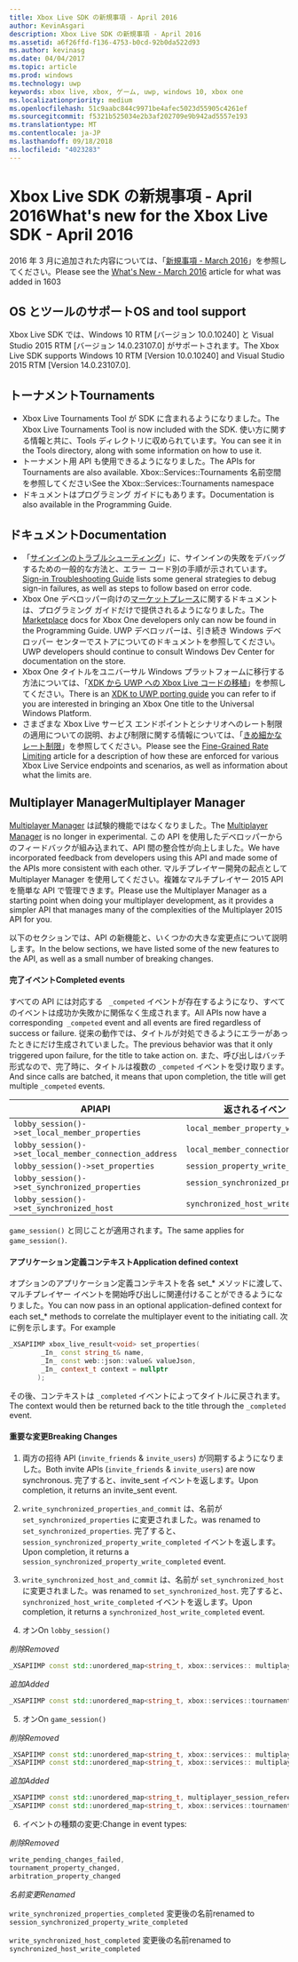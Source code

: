 ```yaml
---
title: Xbox Live SDK の新規事項 - April 2016
author: KevinAsgari
description: Xbox Live SDK の新規事項 - April 2016
ms.assetid: a6f26ffd-f136-4753-b0cd-92b0da522d93
ms.author: kevinasg
ms.date: 04/04/2017
ms.topic: article
ms.prod: windows
ms.technology: uwp
keywords: xbox live, xbox, ゲーム, uwp, windows 10, xbox one
ms.localizationpriority: medium
ms.openlocfilehash: 51c9aabc844c9971be4afec5023d55905c4261ef
ms.sourcegitcommit: f5321b525034e2b3af202709e9b942ad5557e193
ms.translationtype: MT
ms.contentlocale: ja-JP
ms.lasthandoff: 09/18/2018
ms.locfileid: "4023283"
---
```

# <a name="whats-new-for-the-xbox-live-sdk---april-2016"></a><span data-ttu-id="eda01-104">Xbox Live SDK の新規事項 - April 2016</span><span class="sxs-lookup"><span data-stu-id="eda01-104">What's new for the Xbox Live SDK - April 2016</span></span>

<span data-ttu-id="eda01-105">2016 年 3 月に追加された内容については、「[新規事項 - March 2016](1603-whats-new.md)」を参照してください。</span><span class="sxs-lookup"><span data-stu-id="eda01-105">Please see the [What's New - March 2016](1603-whats-new.md) article for what was added in 1603</span></span>

## <a name="os-and-tool-support"></a><span data-ttu-id="eda01-106">OS とツールのサポート</span><span class="sxs-lookup"><span data-stu-id="eda01-106">OS and tool support</span></span>
<span data-ttu-id="eda01-107">Xbox Live SDK では、Windows 10 RTM [バージョン 10.0.10240] と Visual Studio 2015 RTM [バージョン 14.0.23107.0] がサポートされます。</span><span class="sxs-lookup"><span data-stu-id="eda01-107">The Xbox Live SDK supports Windows 10 RTM [Version 10.0.10240] and Visual Studio 2015 RTM [Version 14.0.23107.0].</span></span>

## <a name="tournaments"></a><span data-ttu-id="eda01-108">トーナメント</span><span class="sxs-lookup"><span data-stu-id="eda01-108">Tournaments</span></span>
- <span data-ttu-id="eda01-109">Xbox Live Tournaments Tool が SDK に含まれるようになりました。</span><span class="sxs-lookup"><span data-stu-id="eda01-109">The Xbox Live Tournaments Tool is now included with the SDK.</span></span>  <span data-ttu-id="eda01-110">使い方に関する情報と共に、Tools ディレクトリに収められています。</span><span class="sxs-lookup"><span data-stu-id="eda01-110">You can see it in the Tools directory, along with some information on how to use it.</span></span>
- <span data-ttu-id="eda01-111">トーナメント用 API も使用できるようになりました。</span><span class="sxs-lookup"><span data-stu-id="eda01-111">The APIs for Tournaments are also available.</span></span>  <span data-ttu-id="eda01-112">Xbox::Services::Tournaments 名前空間を参照してください</span><span class="sxs-lookup"><span data-stu-id="eda01-112">See the Xbox::Services::Tournaments namespace</span></span>
- <span data-ttu-id="eda01-113">ドキュメントはプログラミング ガイドにもあります。</span><span class="sxs-lookup"><span data-stu-id="eda01-113">Documentation is also available in the Programming Guide.</span></span>

## <a name="documentation"></a><span data-ttu-id="eda01-114">ドキュメント</span><span class="sxs-lookup"><span data-stu-id="eda01-114">Documentation</span></span>
- <span data-ttu-id="eda01-115">「[サインインのトラブルシューティング](../using-xbox-live/troubleshooting/troubleshooting-sign-in.md)」に、サインインの失敗をデバッグするための一般的な方法と、エラー コード別の手順が示されています。</span><span class="sxs-lookup"><span data-stu-id="eda01-115">[Sign-in Troubleshooting Guide](../using-xbox-live/troubleshooting/troubleshooting-sign-in.md) lists some general strategies to debug sign-in failures, as well as steps to follow based on error code.</span></span>
- <span data-ttu-id="eda01-116">Xbox One デベロッパー向けの[マーケットプレース](https://developer.microsoft.com/en-us/games/xbox/docs/xboxlive/xbox-live-partners/xbox-marketplace/marketplace-and-downloadable-content)に関するドキュメントは、プログラミング ガイドだけで提供されるようになりました。</span><span class="sxs-lookup"><span data-stu-id="eda01-116">The [Marketplace](https://developer.microsoft.com/en-us/games/xbox/docs/xboxlive/xbox-live-partners/xbox-marketplace/marketplace-and-downloadable-content) docs for Xbox One developers only can now be found in the Programming Guide.</span></span>  <span data-ttu-id="eda01-117">UWP デベロッパーは、引き続き Windows デベロッパー センターでストアについてのドキュメントを参照してください。</span><span class="sxs-lookup"><span data-stu-id="eda01-117">UWP developers should continue to consult Windows Dev Center for documentation on the store.</span></span>
- <span data-ttu-id="eda01-118">Xbox One タイトルをユニバーサル Windows プラットフォームに移行する方法については、「[XDK から UWP への Xbox Live コードの移植](../using-xbox-live/porting-xbox-live-code-from-xdk-to-uwp.md)」を参照してください。</span><span class="sxs-lookup"><span data-stu-id="eda01-118">There is an [XDK to UWP porting guide](../using-xbox-live/porting-xbox-live-code-from-xdk-to-uwp.md) you can refer to if you are interested in bringing an Xbox One title to the Universal Windows Platform.</span></span>
- <span data-ttu-id="eda01-119">さまざまな Xbox Live サービス エンドポイントとシナリオへのレート制限の適用についての説明、および制限に関する情報については、「[きめ細かなレート制限](../using-xbox-live/best-practices/fine-grained-rate-limiting.md)」を参照してください。</span><span class="sxs-lookup"><span data-stu-id="eda01-119">Please see the [Fine-Grained Rate Limiting](../using-xbox-live/best-practices/fine-grained-rate-limiting.md) article for a description of how these are enforced for various Xbox Live Service endpoints and scenarios, as well as information about what the limits are.</span></span>

## <a name="multiplayer-manager"></a><span data-ttu-id="eda01-120">Multiplayer Manager</span><span class="sxs-lookup"><span data-stu-id="eda01-120">Multiplayer Manager</span></span>
<span data-ttu-id="eda01-121">[Multiplayer Manager](../multiplayer/multiplayer-manager.md) は試験的機能ではなくなりました。</span><span class="sxs-lookup"><span data-stu-id="eda01-121">The [Multiplayer Manager](../multiplayer/multiplayer-manager.md) is no longer in experimental.</span></span>  <span data-ttu-id="eda01-122">この API を使用したデベロッパーからのフィードバックが組み込まれて、API 間の整合性が向上しました。</span><span class="sxs-lookup"><span data-stu-id="eda01-122">We have incorporated feedback from developers using this API and made some of the APIs more consistent with each other.</span></span>  <span data-ttu-id="eda01-123">マルチプレイヤー開発の起点として Multiplayer Manager を使用してください。複雑なマルチプレイヤー 2015 API を簡単な API で管理できます。</span><span class="sxs-lookup"><span data-stu-id="eda01-123">Please use the Multiplayer Manager as a starting point when doing your multiplayer development, as it provides a simpler API that manages many of the complexities of the Multiplayer 2015 API for you.</span></span>

<span data-ttu-id="eda01-124">以下のセクションでは、API の新機能と、いくつかの大きな変更点について説明します。</span><span class="sxs-lookup"><span data-stu-id="eda01-124">In the below sections, we have listed some of the new features to the API, as well as a small number of breaking changes.</span></span>

#### <a name="completed-events"></a><span data-ttu-id="eda01-125">完了イベント</span><span class="sxs-lookup"><span data-stu-id="eda01-125">Completed events</span></span>
<span data-ttu-id="eda01-126">すべての API には対応する ``` _competed``` イベントが存在するようになり、すべてのイベントは成功か失敗かに関係なく生成されます。</span><span class="sxs-lookup"><span data-stu-id="eda01-126">All APIs now have a corresponding``` _competed``` event and all events are fired regardless of success or failure.</span></span> <span data-ttu-id="eda01-127">従来の動作では、タイトルが対処できるようにエラーがあったときにだけ生成されていました。</span><span class="sxs-lookup"><span data-stu-id="eda01-127">The previous behavior was that it only triggered upon failure, for the title to take action on.</span></span> <span data-ttu-id="eda01-128">また、呼び出しはバッチ形式なので、完了時に、タイトルは複数の ```_competed``` イベントを受け取ります。</span><span class="sxs-lookup"><span data-stu-id="eda01-128">And since calls are batched, it means that upon completion, the title will get multiple ```_competed``` events.</span></span>

| <span data-ttu-id="eda01-129">API</span><span class="sxs-lookup"><span data-stu-id="eda01-129">API</span></span> | <span data-ttu-id="eda01-130">返されるイベント</span><span class="sxs-lookup"><span data-stu-id="eda01-130">Returned Event</span></span> |
|-----|----------------|
| ```lobby_session()->set_local_member_properties``` |  ```local_member_property_write_completed ```
| ```lobby_session()->set_local_member_connection_address``` | ```local_member_connection_address_write_completed``` |
| ```lobby_session()->set_properties``` | ```session_property_write_completed``` |
| ```lobby_session()->set_synchronized_properties``` | ```session_synchronized_property_write_completed``` |
| ```lobby_session()->set_synchronized_host``` | ```synchronized_host_write_completed``` |

<span data-ttu-id="eda01-131">```game_session()``` と同じことが適用されます。</span><span class="sxs-lookup"><span data-stu-id="eda01-131">The same applies for ```game_session()```.</span></span>

#### <a name="application-defined-context"></a><span data-ttu-id="eda01-132">アプリケーション定義コンテキスト</span><span class="sxs-lookup"><span data-stu-id="eda01-132">Application defined context</span></span>
<span data-ttu-id="eda01-133">オプションのアプリケーション定義コンテキストを各 set_\* メソッドに渡して、マルチプレイヤー イベントを開始呼び出しに関連付けることができるようになりました。</span><span class="sxs-lookup"><span data-stu-id="eda01-133">You can now pass in an optional application-defined context for each set_\* methods to correlate the multiplayer event to the initiating call.</span></span>
<span data-ttu-id="eda01-134">次に例を示します。</span><span class="sxs-lookup"><span data-stu-id="eda01-134">For example</span></span>

```cpp
_XSAPIIMP xbox_live_result<void> set_properties(
        _In_ const string_t& name,
        _In_ const web::json::value& valueJson,
        _In_ context_t context = nullptr
       );
```

<span data-ttu-id="eda01-135">その後、コンテキストは ```_completed``` イベントによってタイトルに戻されます。</span><span class="sxs-lookup"><span data-stu-id="eda01-135">The context would then be returned back to the title through the ```_completed``` event.</span></span>

#### <a name="breaking-changes"></a><span data-ttu-id="eda01-136">重要な変更</span><span class="sxs-lookup"><span data-stu-id="eda01-136">Breaking Changes</span></span>

1.  <span data-ttu-id="eda01-137">両方の招待 API (```invite_friends``` & ```invite_users```) が同期するようになりました。</span><span class="sxs-lookup"><span data-stu-id="eda01-137">Both invite APIs (```invite_friends``` & ```invite_users```) are now synchronous.</span></span> <span data-ttu-id="eda01-138">完了すると、invite_sent イベントを返します。</span><span class="sxs-lookup"><span data-stu-id="eda01-138">Upon completion, it returns an invite_sent event.</span></span>

2.  ```write_synchronized_properties_and_commit``` <span data-ttu-id="eda01-139">は、名前が ```set_synchronized_properties``` に変更されました。</span><span class="sxs-lookup"><span data-stu-id="eda01-139">was renamed to ```set_synchronized_properties```.</span></span> <span data-ttu-id="eda01-140">完了すると、```session_synchronized_property_write_completed``` イベントを返します。</span><span class="sxs-lookup"><span data-stu-id="eda01-140">Upon completion, it returns a ```session_synchronized_property_write_completed``` event.</span></span>

3.  ```write_synchronized_host_and_commit``` <span data-ttu-id="eda01-141">は、名前が ```set_synchronized_host``` に変更されました。</span><span class="sxs-lookup"><span data-stu-id="eda01-141">was renamed to ```set_synchronized_host```.</span></span> <span data-ttu-id="eda01-142">完了すると、```synchronized_host_write_completed``` イベントを返します。</span><span class="sxs-lookup"><span data-stu-id="eda01-142">Upon completion, it returns a ```synchronized_host_write_completed``` event.</span></span>

4.  <span data-ttu-id="eda01-143">オン</span><span class="sxs-lookup"><span data-stu-id="eda01-143">On</span></span> ```lobby_session()```

  *<span data-ttu-id="eda01-144">削除</span><span class="sxs-lookup"><span data-stu-id="eda01-144">Removed</span></span>*

```cpp
_XSAPIIMP const std::unordered_map<string_t, xbox::services:: multiplayer::multiplayer_session_tournaments_server& tournaments_server() const;
```

  *<span data-ttu-id="eda01-145">追加</span><span class="sxs-lookup"><span data-stu-id="eda01-145">Added</span></span>*

```cpp
_XSAPIIMP const std::unordered_map<string_t, xbox::services::tournaments::tournament_team_result>& tournament_team_results() const;
```

5.  <span data-ttu-id="eda01-146">オン</span><span class="sxs-lookup"><span data-stu-id="eda01-146">On</span></span> ```game_session()```

  *<span data-ttu-id="eda01-147">削除</span><span class="sxs-lookup"><span data-stu-id="eda01-147">Removed</span></span>*

```cpp
_XSAPIIMP const std::unordered_map<string_t, xbox::services:: multiplayer::multiplayer_session_tournaments_server& tournaments_server() const;
_XSAPIIMP const std::unordered_map<string_t, xbox::services:: multiplayer::multiplayer_session_arbitration_server& arbitration_server() const;
```
  *<span data-ttu-id="eda01-148">追加</span><span class="sxs-lookup"><span data-stu-id="eda01-148">Added</span></span>*

```cpp
_XSAPIIMP const std::unordered_map<string_t, multiplayer_session_reference>& tournament_teams() const;
_XSAPIIMP const std::unordered_map<string_t, xbox::services::tournaments::tournament_team_result>& tournament_team_results() const;
```

6.  <span data-ttu-id="eda01-149">イベントの種類の変更:</span><span class="sxs-lookup"><span data-stu-id="eda01-149">Change in event types:</span></span>

  *<span data-ttu-id="eda01-150">削除</span><span class="sxs-lookup"><span data-stu-id="eda01-150">Removed</span></span>*

```cpp
write_pending_changes_failed,
tournament_property_changed,
arbitration_property_changed
```

  *<span data-ttu-id="eda01-151">名前変更</span><span class="sxs-lookup"><span data-stu-id="eda01-151">Renamed</span></span>*

  ```write_synchronized_properties_completed``` <span data-ttu-id="eda01-152">変更後の名前</span><span class="sxs-lookup"><span data-stu-id="eda01-152">renamed to</span></span> ```session_synchronized_property_write_completed```

  ```write_synchronized_host_completed``` <span data-ttu-id="eda01-153">変更後の名前</span><span class="sxs-lookup"><span data-stu-id="eda01-153">renamed to</span></span> ```synchronized_host_write_completed```
